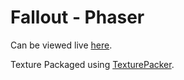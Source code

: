 # Fallout - Phaser

Can be viewed live [here](http://kiwwa.github.io/fallout-phaser/).

Texture Packaged using [TexturePacker](https://www.codeandweb.com/texturepacker).

